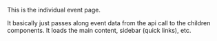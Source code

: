 This is the individual event page.

It basically just passes along event data from the api call to the children components. It loads the main content, sidebar (quick links), etc.
